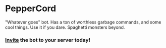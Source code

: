# PepperCord
"Whatever goes" bot. Has a ton of worthless garbage commands, and some cool things. Use it if you dare. Spaghetti monsters beyond.

### [Invite](https://discord.com/api/oauth2/authorize?client_id=839264035756310589&permissions=8&scope=bot%20applications.commands) the bot to your server today!
